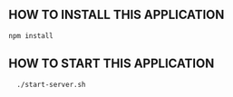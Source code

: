 ## HOW TO INSTALL THIS APPLICATION
``` RUN
npm install
```

## HOW TO START THIS APPLICATION
``` RUN
  ./start-server.sh
```